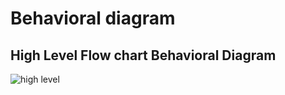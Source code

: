 # Behavioral diagram
## High Level Flow chart Behavioral Diagram
![high level](https://user-images.githubusercontent.com/88649955/157169477-eb918dba-1207-4dcc-9f61-f92314a6fd58.JPG)
